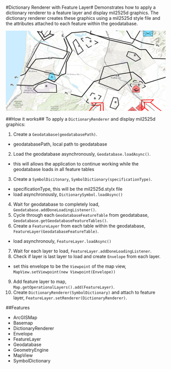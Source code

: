 #Dictionary Renderer with Feature Layer#
Demonstrates how to apply a dictionary renderer to a feature layer and display mil2525d graphics. 
The dictionary renderer creates these graphics using a mil2525d style file and the attributes attached to each
feature within the geodatabase.

![](FeatureLayerDictionaryRenderer.png)

##How it works##
To apply a `DictionaryRenderer` and display mil2525d graphics:

1. Create a `Geodatabase(geodatabasePath)`.
  - geodatabasePath, local path to geodatabase
2. Load the geodatabase asynchronously, `Geodatabase.loadAsync()`.
  - this will allows the application to continue working while the geodatabase loads in all feature tables
3.  Create a `SymbolDicitonary`, `SymbolDictionary(specificationType)`.
  - specificationType, this will be the mil2525d.stylx file
  - load asynchronously, `DictionarySymbol.loadAsync()`
4. Wait for geodatabase to completely load, `Geodatabase.addDoneLoadingListener()`.
5. Cycle through each `GeodatabaseFeatureTable` from geodatabase, `Geodatabase.getGeodatabaseFeatureTables()`.
6. Create a `FeatureLayer` from each table within the geodatabase, `FeatureLayer(GeodatabaseFeatureTable)`.
  - load asynchronouly, `FeatureLayer.loadAsync()`
7. Wait for each layer to load, `FeatureLayer.addDoneLoadingListener`.
8. Check if layer is last layer to load and create `Envelope` from each layer.
  - set this envelope to be the `Viewpoint` of the map view, `MapView.setViewpoint(new Viewpoint(Envelope))`
9. Add feature layer to map, `Map.getOperationalLayers().add(FeatureLayer)`.
10. Create `DictionaryRenderer(SymbolDictionary)` and attach to feature layer, `FeatureLayer.setRenderer(DictionaryRenderer)`.

##Features
- ArcGISMap
- Basemap
- DictionaryRenderer
- Envelope
- FeatureLayer
- Geodatabase
- GeometryEngine
- MapView
- SymbolDictionary

